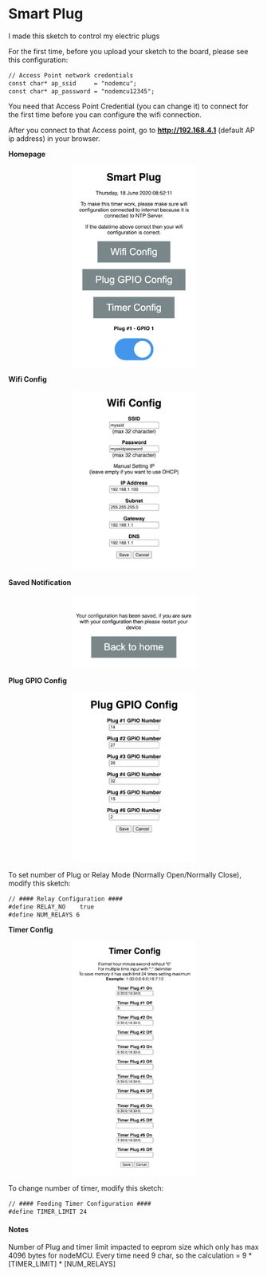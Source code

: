# Smart Plug

I made this sketch to control my electric plugs


For the first time, before you upload your sketch to the board, please see this configuration:

```
// Access Point network credentials
const char* ap_ssid     = "nodemcu";
const char* ap_password = "nodemcu12345";
```

You need that Access Point Credential (you can change it) to connect for the first time before you can configure the wifi connection. 

After you connect to that Access point, go to **http://192.168.4.1** (default AP ip address) in your browser.

**Homepage**
<p align="center">
  <img src="https://raw.githubusercontent.com/ariyanki/esp8266/master/Docs/image/smart_plug/home.png" width="250" title="hover text">
</p>


**Wifi Config**
<p align="center">
  <img src="https://raw.githubusercontent.com/ariyanki/esp8266/master/Docs/image/smart_plug/wifi-config.png" width="250" title="hover text">
</p>

**Saved Notification**
<p align="center">
  <img src="https://raw.githubusercontent.com/ariyanki/esp8266/master/Docs/image/smart_plug/saved-notif.png" width="250" title="hover text">
</p>

**Plug GPIO Config**
<p align="center">
  <img src="https://raw.githubusercontent.com/ariyanki/esp8266/master/Docs/image/smart_plug/plug-config.png" width="250" title="hover text">
</p>
To set number of Plug or Relay Mode (Normally Open/Normally Close), modify this sketch:

```
// #### Relay Configuration ####
#define RELAY_NO    true
#define NUM_RELAYS 6
```

**Timer Config**
<p align="center">
  <img src="https://raw.githubusercontent.com/ariyanki/esp8266/master/Docs/image/smart_plug/timer-config.png" width="250" title="hover text">
</p>

To change number of timer, modify this sketch:
```
// #### Feeding Timer Configuration ####
#define TIMER_LIMIT 24
```

#### Notes ####
Number of Plug and timer limit impacted to eeprom size which only has max 4096 bytes for nodeMCU. Every time need 9 char, so the calculation = 9 * [TIMER_LIMIT] * [NUM_RELAYS]

